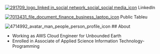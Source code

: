 [1]: https://www.linkedin.com/in/john-rivero-233507181/
[2]: https://public.tableau.com/app/profile/john.r6470

[![291709_logo_linked in_social network_social_social media_icon](https://user-images.githubusercontent.com/81208412/215140165-c1ba8555-e0c9-4663-ac12-4fc25a59ea41.png)][1] LinkedIn 

[![7013431_file_document_finance_business_laptop_icon](https://user-images.githubusercontent.com/81208412/215141994-1d4feb36-605b-49a0-abe1-7bf20a6237ca.png)][2] Public Tableu

![4714992_avatar_man_people_person_profile_icon](https://user-images.githubusercontent.com/81208412/215143847-ea2e99f6-5566-497f-ac8e-3b7ca6ad60e8.png) ## About <br>
- Working as AWS Cloud Engineer for Unbounded Earth
- Enrolled in Associate of Applied Science Information Technology-Programming

